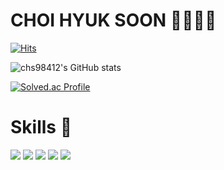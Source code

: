 # CHOI HYUK SOON 🙂🙃🙂🙃

[![Hits](https://hits.seeyoufarm.com/api/count/incr/badge.svg?url=https%3A%2F%2Fgithub.com%2Fchs98412%2F&count_bg=%23434343&title_bg=%232B2B2B&icon=&icon_color=%23E7E7E7&title=hits&edge_flat=false)](https://hits.seeyoufarm.com)




![chs98412's GitHub stats](https://github-readme-stats.vercel.app/api?username=chs98412&show_icons=true&theme=cobalt)

[![Solved.ac Profile](http://mazassumnida.wtf/api/v2/generate_badge?boj=chs0412)](https://solved.ac/chs0412/)
# Skills 🏃
<img src="https://img.shields.io/badge/SpringBoot-6DB33F?style=flat-square&logo=Spring&logoColor=white"/></a>
<img src="https://img.shields.io/badge/Unity-222324?style=flat-square&logo=Unity&logoColor=white"/></a>
<img src="https://img.shields.io/badge/Java-007396?style=flat-square&logo=Java&logoColor=white"/></a>
<img src="https://img.shields.io/badge/CSharp-239120?style=flat-square&logo=C%Sharp&logoColor=white"/></a>
<img src="https://img.shields.io/badge/Python-3776AB?style=flat-square&logo=Python&logoColor=white"/></a>
